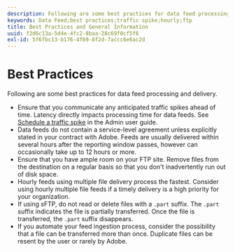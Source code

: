 ```yaml
---
description: Following are some best practices for data feed processing and delivery. You should 
keywords: Data Feed;best practices;traffic spike;hourly;ftp
title: Best Practices and General Information
uuid: f2d6c13a-5d4e-4fc2-8baa-28c69f0cf5f6
exl-id: 5f6fbc13-b176-4f69-8f2d-7accc6e6ac2d
---
```

# Best Practices

Following are some best practices for data feed processing and delivery.

* Ensure that you communicate any anticipated traffic spikes ahead of time. Latency directly impacts processing time for data feeds. See [Schedule a traffic spike](/help/admin/c-traffic-management/t-traffic-schedule-spike.md) in the Admin user guide.
* Data feeds do not contain a service-level agreement unless explicitly stated in your contract with Adobe. Feeds are usually delivered within several hours after the reporting window passes, however can occasionally take up to 12 hours or more.
* Ensure that you have ample room on your FTP site. Remove files from the destination on a regular basis so that you don't inadvertently run out of disk space.
* Hourly feeds using multiple file delivery process the fastest. Consider using hourly multiple file feeds if a timely delivery is a high priority for your organization.
* If using sFTP, do not read or delete files with a `.part` suffix. The `.part` suffix indicates the file is partially transferred. Once the file is transferred, the `.part` suffix disappears.
* If you automate your feed ingestion process, consider the possibility that a file can be transferred more than once. Duplicate files can be resent by the user or rarely by Adobe.
